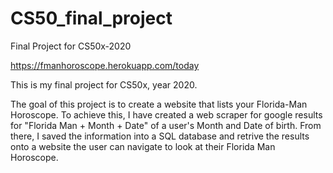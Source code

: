 # CS50_final_project
Final Project for CS50x-2020

https://fmanhoroscope.herokuapp.com/today

This is my final project for CS50x, year 2020. 

The goal of this project is to create a website that lists your Florida-Man Horoscope. To achieve this, I have created a web scraper for google results for 
"Florida Man + Month + Date" of a user's Month and Date of birth. From there, I saved the information into a SQL database and retrive the results onto a website
the user can navigate to look at their Florida Man Horoscope. 
